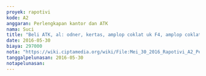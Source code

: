 ```yaml
---
proyek: rapotivi
kode: A2
anggaran: Perlengkapan kantor dan ATK
nama: Suci
title: "Beli ATK, al: odner, kertas, amplop coklat uk F4, amplop coklat uk A3, Map L, bisnis file, nota, label"
date: 2016-05-30
biaya: 297000
nota: "https://wiki.ciptamedia.org/wiki/File:Mei_30_2016_Rapotivi_A2_Pembelian_ATK_odner,_kertas,_amplop_a3,_bisnis_file.jpg"
tanggalpelunasan: 2016-05-30
notapelunasan:
---
```


